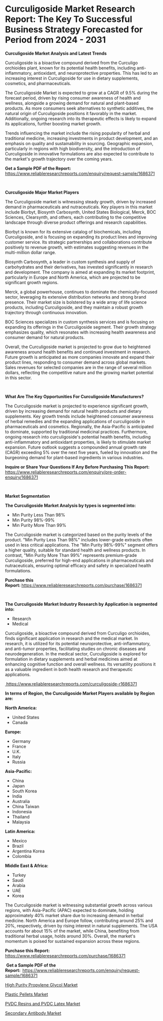 <p><h1>Curculigoside Market Research Report: The Key To Successful Business Strategy Forecasted for Period from 2024 - 2031</h1></p><p><strong>Curculigoside Market Analysis and Latest Trends</strong></p>
<p><p>Curculigoside is a bioactive compound derived from the Curculigo orchioides plant, known for its potential health benefits, including anti-inflammatory, antioxidant, and neuroprotective properties. This has led to an increasing interest in Curculigoside for use in dietary supplements, cosmetics, and pharmaceuticals.</p><p>The Curculigoside Market is expected to grow at a CAGR of 9.5% during the forecast period, driven by rising consumer awareness of health and wellness, alongside a growing demand for natural and plant-based products. As more consumers seek alternatives to synthetic additives, the natural origin of Curculigoside positions it favorably in the market. Additionally, ongoing research into its therapeutic effects is likely to expand its applications, further boosting market growth.</p><p>Trends influencing the market include the rising popularity of herbal and traditional medicine, increasing investments in product development, and an emphasis on quality and sustainability in sourcing. Geographic expansion, particularly in regions with high biodiversity, and the introduction of Curculigoside in innovative formulations are also expected to contribute to the market's growth trajectory over the coming years.</p></p>
<p><strong>Get a Sample PDF of the Report:&nbsp;</strong> <a href="https://www.reliableresearchreports.com/enquiry/request-sample/1686371?utm_campaign=37&utm_medium=2&utm_source=Github&utm_content=ia&utm_term=30122024&utm_id=curculigoside">https://www.reliableresearchreports.com/enquiry/request-sample/1686371</a></p>
<p>&nbsp;</p>
<p><strong>Curculigoside Major Market Players</strong></p>
<p><p>The Curculigoside market is witnessing steady growth, driven by increased demand in pharmaceuticals and nutraceuticals. Key players in this market include Biorbyt, Biosynth Carbosynth, United States Biological, Merck, BOC Sciences, Clearsynth, and others, each contributing to the competitive landscape through diverse product offerings and research capabilities.</p><p>Biorbyt is known for its extensive catalog of biochemicals, including Curculigoside, and is focusing on expanding its product lines and improving customer service. Its strategic partnerships and collaborations contribute positively to revenue growth, with estimates suggesting revenues in the multi-million dollar range.</p><p>Biosynth Carbosynth, a leader in custom synthesis and supply of carbohydrates and their derivatives, has invested significantly in research and development. The company is aimed at expanding its market footprint, particularly in Europe and North America, which are projected to be significant growth regions.</p><p>Merck, a global powerhouse, continues to dominate the chemically-focused sector, leveraging its extensive distribution networks and strong brand presence. Their market size is bolstered by a wide array of life science products, including Curculigoside, and they maintain a robust growth trajectory through continuous innovation.</p><p>BOC Sciences specializes in custom synthesis services and is focusing on expanding its offerings in the Curculigoside segment. Their growth strategy emphasizes quality, which resonates with increasing health awareness and consumer demand for natural products.</p><p>Overall, the Curculigoside market is projected to grow due to heightened awareness around health benefits and continued investment in research. Future growth is anticipated as more companies innovate and expand their product lines, responding to consumer demand across global markets. Sales revenues for selected companies are in the range of several million dollars, reflecting the competitive nature and the growing market potential in this sector.</p></p>
<p>&nbsp;</p>
<p><strong>What Are The Key Opportunities For Curculigoside Manufacturers?</strong></p>
<p><p>The Curculigoside market is projected to experience significant growth, driven by increasing demand for natural health products and dietary supplements. Key growth trends include heightened consumer awareness of herbal remedies and the expanding applications of curculigoside in pharmaceuticals and cosmetics. Regionally, the Asia-Pacific is anticipated to dominate, supported by traditional medicinal practices. Furthermore, ongoing research into curculigoside's potential health benefits, including anti-inflammatory and antioxidant properties, is likely to stimulate market expansion. Future outlook suggests a compounded annual growth rate (CAGR) exceeding 5% over the next five years, fueled by innovation and the burgeoning demand for plant-based ingredients in various industries.</p></p>
<p><strong>Inquire or Share Your Questions If Any Before Purchasing This Report:</strong> <a href="https://www.reliableresearchreports.com/enquiry/pre-order-enquiry/1686371?utm_campaign=37&utm_medium=2&utm_source=Github&utm_content=ia&utm_term=30122024&utm_id=curculigoside">https://www.reliableresearchreports.com/enquiry/pre-order-enquiry/1686371</a></p>
<p>&nbsp;</p>
<p><strong>Market Segmentation</strong></p>
<p><strong>The Curculigoside Market Analysis by types is segmented into:</strong></p>
<p><ul><li>Min Purity Less Than 98%</li><li>Min Purity 98%-99%</li><li>Min Purity More Than 99%</li></ul></p>
<p><p>The Curculigoside market is categorized based on the purity levels of the product. "Min Purity Less Than 98%" includes lower-grade extracts often used in less critical applications. The "Min Purity 98%-99%" segment offers a higher quality, suitable for standard health and wellness products. In contrast, "Min Purity More Than 99%" represents premium-grade Curculigoside, preferred for high-end applications in pharmaceuticals and nutraceuticals, ensuring optimal efficacy and safety in specialized health formulations.</p></p>
<p><strong>Purchase this Report:&nbsp;</strong><a href="https://www.reliableresearchreports.com/purchase/1686371?utm_campaign=37&utm_medium=2&utm_source=Github&utm_content=ia&utm_term=30122024&utm_id=curculigoside">https://www.reliableresearchreports.com/purchase/1686371</a></p>
<p>&nbsp;</p>
<p><strong>The Curculigoside Market Industry Research by Application is segmented into:</strong></p>
<p><ul><li>Research</li><li>Medical</li></ul></p>
<p><p>Curculigoside, a bioactive compound derived from Curculigo orchioides, finds significant application in research and the medical market. In research, it is utilized for its potential neuroprotective, anti-inflammatory, and anti-tumor properties, facilitating studies on chronic diseases and neurodegeneration. In the medical sector, Curculigoside is explored for formulation in dietary supplements and herbal medicines aimed at enhancing cognitive function and overall wellness. Its versatility positions it as a valuable ingredient in both health research and therapeutic applications.</p></p>
<p><a href="https://www.reliableresearchreports.com/curculigoside-r1686371?utm_campaign=37&utm_medium=2&utm_source=Github&utm_content=ia&utm_term=30122024&utm_id=curculigoside">&nbsp;https://www.reliableresearchreports.com/curculigoside-r1686371</a></p>
<p><strong>In terms of Region, the Curculigoside Market Players available by Region are:</strong></p>
<p>
    <p> <strong> North America: </strong>
        <ul>
            <li>United States</li>
            <li>Canada</li>
        </ul>
        </p> 
    <p> <strong> Europe: </strong>
        <ul>
            <li>Germany</li>
            <li>France</li>
            <li>U.K.</li>
            <li>Italy</li>
            <li>Russia</li>
        </ul>
        </p> 
    <p> <strong> Asia-Pacific: </strong>
        <ul>
            <li>China</li>
            <li>Japan</li>
            <li>South Korea</li>
            <li>India</li>
            <li>Australia</li>
            <li>China Taiwan</li>
            <li>Indonesia</li>
            <li>Thailand</li>
            <li>Malaysia</li>
        </ul>
        </p> 
    <p> <strong> Latin America: </strong>
        <ul>
            <li>Mexico</li>
            <li>Brazil</li>
            <li>Argentina Korea</li>
            <li>Colombia</li>
        </ul>
        </p> 
    <p> <strong> Middle East & Africa: </strong>
        <ul>
            <li>Turkey</li>
            <li>Saudi</li>
            <li>Arabia</li>
            <li>UAE</li>
            <li>Korea</li>
        </ul>
    </p>
    </p>
<p><p>The Curculigoside market is witnessing substantial growth across various regions, with Asia-Pacific (APAC) expected to dominate, holding approximately 40% market share due to increasing demand in herbal medicine. North America and Europe follow, contributing around 25% and 20%, respectively, driven by rising interest in natural supplements. The USA accounts for about 15% of the market, while China, benefiting from traditional herbal usage, holds around 30%. Overall, the market's momentum is poised for sustained expansion across these regions.</p></p>
<p><strong>Purchase this Report: </strong><a href="https://www.reliableresearchreports.com/purchase/1686371?utm_campaign=37&utm_medium=2&utm_source=Github&utm_content=ia&utm_term=30122024&utm_id=curculigoside">https://www.reliableresearchreports.com/purchase/1686371</a></p>
<p>&nbsp;<strong>Get a Sample PDF of the Report:&nbsp;&nbsp;</strong><a href="https://www.reliableresearchreports.com/enquiry/request-sample/1686371?utm_campaign=37&utm_medium=2&utm_source=Github&utm_content=ia&utm_term=30122024&utm_id=curculigoside">https://www.reliableresearchreports.com/enquiry/request-sample/1686371</a></p>
<p><strong></strong></p>
<p><p><a href="https://github.com/wwwkeltoum/Market-Research-Report-List-5/blob/main/high-purity-propylene-glycol-market.md?utm_campaign=37&utm_medium=2&utm_source=Github&utm_content=ia&utm_term=30122024&utm_id=curculigoside">High Purity Propylene Glycol Market</a></p><p><a href="https://github.com/DianaWilson796/Market-Research-Report-List-1/blob/main/plastic-pellets-market.md?utm_campaign=37&utm_medium=2&utm_source=Github&utm_content=ia&utm_term=30122024&utm_id=curculigoside">Plastic Pellets Market</a></p><p><a href="https://github.com/joannesouthgate/Market-Research-Report-List-5/blob/main/pvdc-resins-and-pvdc-latex-market.md?utm_campaign=37&utm_medium=2&utm_source=Github&utm_content=ia&utm_term=30122024&utm_id=curculigoside">PVDC Resins and PVDC Latex Market</a></p><p><a href="https://github.com/maclarensidney/Market-Research-Report-List-1/blob/main/secondary-antibody-market.md?utm_campaign=37&utm_medium=2&utm_source=Github&utm_content=ia&utm_term=30122024&utm_id=curculigoside">Secondary Antibody Market</a></p></p>